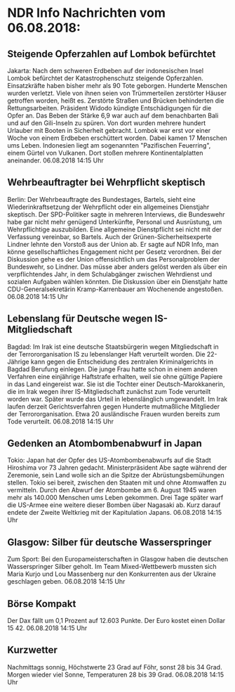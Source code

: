 # NDR Info Nachrichten vom 06.08.2018:


## Steigende Opferzahlen auf Lombok befürchtet
Jakarta: Nach dem schweren Erdbeben auf der indonesischen Insel Lombok befürchtet der Katastrophenschutz steigende Opferzahlen. Einsatzkräfte haben bisher mehr als 90 Tote geborgen. Hunderte Menschen wurden verletzt. Viele von ihnen seien von Trümmerteilen zerstörter Häuser getroffen worden, heißt es. Zerstörte Straßen und Brücken behinderten die Rettungsarbeiten. Präsident Widodo kündigte Entschädigungen für die Opfer an. Das Beben der Stärke 6,9 war auch auf dem benachbarten Bali und auf den Gili-Inseln zu spüren. Von dort wurden mehrere hundert Urlauber mit Booten in Sicherheit gebracht. Lombok war erst vor einer Woche von einem Erdbeben erschüttert worden. Dabei kamen 17 Menschen ums Leben. Indonesien liegt am sogenannten "Pazifischen Feuerring", einem Gürtel von Vulkanen. Dort stoßen mehrere Kontinentalplatten aneinander. 06.08.2018 14:15 Uhr 

## Wehrbeauftragter bei Wehrpflicht skeptisch
Berlin: Der Wehrbeauftragte des Bundestages, Bartels, sieht eine Wiederinkraftsetzung der Wehrpflicht oder ein allgemeines Dienstjahr skeptisch. Der SPD-Politiker sagte in mehreren Interviews, die Bundeswehr habe gar nicht mehr genügend Unterkünfte, Personal und Ausrüstung, um Wehrpflichtige auszubilden. Eine allgemeine Dienstpflicht sei nicht mit der Verfassung vereinbar, so Bartels. Auch der Grünen-Sicherheitsexperte Lindner lehnte den Vorstoß aus der Union ab. Er sagte auf NDR Info, man könne gesellschaftliches Engagement nicht per Gesetz verordnen. Bei der Diskussion gehe es der Union offensichtlich um das Personalproblem der Bundeswehr, so Lindner. Das müsse aber anders gelöst werden als über ein verpflichtendes Jahr, in dem Schulabgänger zwischen Wehrdienst und sozialen Aufgaben wählen könnten. Die Diskussion über ein Dienstjahr hatte CDU-Generalsekretärin Kramp-Karrenbauer am Wochenende angestoßen. 06.08.2018 14:15 Uhr 

## Lebenslang für Deutsche wegen IS-Mitgliedschaft
Bagdad: Im Irak ist eine deutsche Staatsbürgerin wegen Mitgliedschaft in der Terrororganisation IS zu lebenslanger Haft verurteilt worden. Die 22-Jährige kann gegen die Entscheidung des zentralen Kriminalgerichts in Bagdad Berufung einlegen. Die junge Frau hatte schon in einem anderen Verfahren eine einjährige Haftstrafe erhalten, weil sie ohne gültige Papiere in das Land  eingereist war. Sie ist die Tochter einer Deutsch-Marokkanerin, die im Irak wegen ihrer IS-Mitgliedschaft zunächst zum Tode verurteilt worden war. Später wurde das Urteil in lebenslänglich umgewandelt. Im Irak laufen derzeit Gerichtsverfahren gegen Hunderte mutmaßliche Mitglieder der Terrororganisation. Etwa 20 ausländische Frauen wurden bereits zum Tode verurteilt. 06.08.2018 14:15 Uhr 

## Gedenken an Atombombenabwurf in Japan
Tokio:	Japan hat der Opfer des US-Atombombenabwurfs auf die Stadt Hiroshima vor 73 Jahren gedacht. Ministerpräsident Abe sagte während der Zeremonie, sein Land wolle sich an die Spitze der Abrüstungsbemühungen stellen. Tokio sei bereit,  zwischen den Staaten mit und ohne Atomwaffen zu vermitteln. Durch den Abwurf der Atombombe am 6. August 1945 waren mehr als 140.000 Menschen ums Leben gekommen. Drei Tage später warf die US-Armee eine weitere dieser Bomben über Nagasaki ab. Kurz darauf endete der Zweite Weltkrieg mit der Kapitulation Japans. 06.08.2018 14:15 Uhr 

## Glasgow: Silber für deutsche Wasserspringer
Zum Sport: Bei den Europameisterschaften in Glasgow haben die deutschen Wasserspringer Silber geholt. Im Team Mixed-Wettbewerb mussten sich Maria Kurjo und Lou Massenberg nur den Konkurrenten aus der Ukraine geschlagen geben. 06.08.2018 14:15 Uhr 

## Börse Kompakt
Der Dax fällt um 0,1 Prozent auf 12.603 Punkte. Der Euro kostet einen Dollar 15 42. 06.08.2018 14:15 Uhr 

## Kurzwetter
Nachmittags sonnig, Höchstwerte 23 Grad auf Föhr,  sonst 28 bis 34 Grad. Morgen wieder viel Sonne, Temperaturen 28 bis 39 Grad. 06.08.2018 14:15 Uhr 
